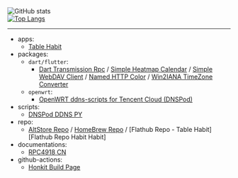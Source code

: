 <!-- build from: https://streak-stats.demolab.com/demo -->
<!-- [![GitHub Streak](https://streak-stats.demolab.com?user=FriesI23&theme=github-green-purple&hide_border=true&mode=weekly)](https://git.io/streak-stats) -->

<picture>
  <source media="(prefers-color-scheme: dark)" srcset="https://github-readme-stats.vercel.app/api?username=FriesI23&show_icons=true&theme=highcontrast">
  <img alt="GitHub stats" src="https://github-readme-stats.vercel.app/api?username=FriesI23&show_icons=true&theme=default">
</picture>

<br/>

<a href="https://github.com/FriesI23">
  <picture>
    <source media="(prefers-color-scheme: dark)" srcset="https://github-readme-stats.vercel.app/api/top-langs/?username=FriesI23&layout=compact&theme=highcontrast">
    <img alt="Top Langs" src="https://github-readme-stats.vercel.app/api/top-langs/?username=FriesI23&layout=compact&theme=default">
  </picture>
</a>

---

- apps:
  - [Table Habit][Table Habit]
- packages:
  - `dart/flutter`:
    - [Dart Transmission Rpc][Dart Transmission Rpc] / [Simple Heatmap Calendar][Simple Heatmap Calendar] / [Simple WebDAV Client][Simple WebDAV Client] / [Named HTTP Color][Named HTTP Color] / [Win2IANA TimeZone Converter][Win2IANA TimeZone Converter]
  - `openwrt`:
    - [OpenWRT ddns-scripts for Tencent Cloud (DNSPod)][OpenWRT ddns-scripts for Tencent Cloud (DNSPod)]
- scripts:
  - [DNSPod DDNS PY][DNSPod DDNS PY]
- repo:
  - [AltStore Repo][AltStore Repo] / [HomeBrew Repo][HomeBrew Repo] / [Flathub Repo - Table Habit][Flathub Repo Habit Habit]
- documentations:
  - [RPC4918 CN][RPC4918 CN]
- github-actions:
  - [Honkit Build Page][Honkit Build Page]

<!-- refs -->

[Table Habit]: https://github.com/FriesI23/mhabit
[Dart Transmission Rpc]: https://github.com/FriesI23/dart_transmission_rpc
[Simple Heatmap Calendar]: https://github.com/FriesI23/simple_heatmap_calendar
[Simple WebDAV Client]: https://github.com/FriesI23/simple_webdav_client
[Named HTTP Color]: https://github.com/FriesI23/named_html_color
[Win2IANA TimeZone Converter]: https://github.com/FriesI23/win2iana_tz_converter
[RPC4918 CN]: https://github.com/FriesI23/rfc4918-cn
[Honkit Build Page]: https://github.com/FriesI23/honkit-build-page
[DNSPod DDNS PY]: https://github.com/FriesI23/dnspod_ddns_py
[OpenWRT ddns-scripts for Tencent Cloud (DNSPod)]: https://github.com/FriesI23/ddns-scripts_tencent_cloud
[AltStore Repo]: https://github.com/FriesI23/altstore-repo 
[HomeBrew Repo]: https://github.com/FriesI23/homebrew-brew-repo
[Flathub Repo Table Habit]: https://github.com/flathub/io.github.friesi23.mhabit

